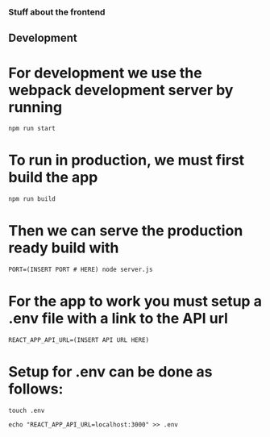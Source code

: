 ### Stuff about the frontend

## Development
# For development we use the webpack development server by running 
```npm run start```

# To run in production, we must first build the app
```npm run build```

# Then we can serve the production ready build with
```PORT=(INSERT PORT # HERE) node server.js```

# For the app to work you must setup a .env file with a link to the API url
```REACT_APP_API_URL=(INSERT API URL HERE)```

# Setup for .env can be done as follows:
```touch .env```

```echo "REACT_APP_API_URL=localhost:3000" >> .env```